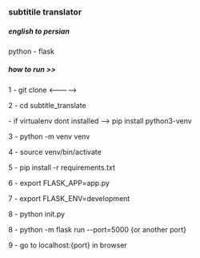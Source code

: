 <h3>subtitile translator</h3><h5>english to persian</h5>
python - flask
<h5>how to run >></h5>
<p>1 - git clone <-----></p>
<p>2 - cd subtitle_translate
<p>- if virtualenv dont installed -->  pip install python3-venv</p>
<p>3 - python -m venv venv</p>
<p>4 - source venv/bin/activate</p>
<p>5 - pip install -r requirements.txt</p>
<p>6 - export FLASK_APP=app.py</p>
<p>7 - export FLASK_ENV=development
<p>8 - python init.py
<p>8 - python -m flask run --port=5000  {or another port}
<p>9 - go to localhost:{port} in browser
